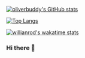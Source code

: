 
[![oliverbuddy's GitHub stats](https://github-readme-stats.vercel.app/api?username=oliverbuddy&show_icons=true&count_private=true&border_color=#b062b0)](https://github.com/oliverbuddy)


[![Top Langs](https://github-readme-stats.vercel.app/api/top-langs/?username=oliverbuddy&layout=compact)](https://github.com/oliverbuddy)

[![willianrod's wakatime stats](https://github-readme-stats.vercel.app/api/wakatime?username=willianrod)](https://github.com/anuraghazra/github-readme-stats)

### Hi there 👋

<!-- **oliverbuddy/oliverbuddy** is a ✨ _special_ ✨ repository because its `README.md` (this file) appears on your GitHub profile.

Here are some ideas to get you started:

- 🔭 I’m currently working on ...
- 🌱 I’m currently learning ...
- 👯 I’m looking to collaborate on ...
- 🤔 I’m looking for help with ...
- 💬 Ask me about ...
- 📫 How to reach me: ...
- 😄 Pronouns: ...
- ⚡ Fun fact: ...

-->





